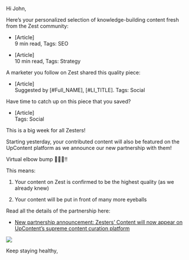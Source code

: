 Hi John,

Here’s your personalized selection of knowledge-building content fresh from the Zest community:


-   [Article]  
    9 min read, Tags: SEO
    
-   [Article]  
    10 min read, Tags: Strategy
    

A marketer you follow on Zest shared this quality piece:

-   [Article]  
    Suggested by [#Full_NAME], [#LI_TITLE]. Tags: Social
    

Have time to catch up on this piece that you saved?

-   [Article]  
    Tags: Social
    

This is a big week for all Zesters!


Starting yesterday, your contributed content will also be featured on the UpContent platform as we announce our new partnership with them!


Virtual elbow bump 💪🍋💪!!


This means:

1.  Your content on Zest is confirmed to be the highest quality (as we already knew)
    
2.  Your content will be put in front of many more eyeballs
    

Read all the details of the partnership here:


-   [New partnership announcement: Zesters’ Content will now appear on UpContent’s supreme content curation platform](https://zest.is/blog/zest-partners-with-upcontent/?utm_source=email&utm_medium=newsletter_link&utm_campaign=2020-04-01)
    

[![](https://lh4.googleusercontent.com/3k9CaF-UnJan2UcjFYm4nzQvKs3rMLTKFaI0PTtIsIgx3VxA15hr9ae5YZ4t_NlaFWXMW4IAZLa3B1oOkD2UyXABbkY7ab2jjKFNN5vQgoCcFSFgeUK7u6M-l9UCI-bVMKcSvff1)](https://zest.is/blog/zest-partners-with-upcontent/?utm_source=email&utm_medium=newsletter_image&utm_campaign=2020-04-01)

  
Keep staying healthy,
